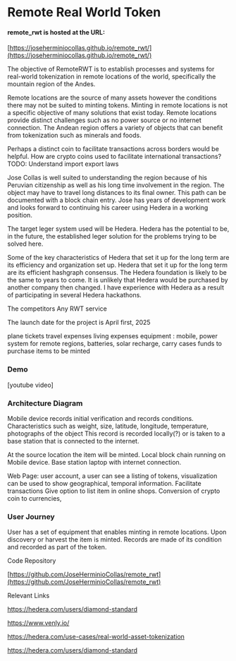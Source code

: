 # Remote Real World Token

#### remote_rwt is hosted at the URL: 

[https://joseherminiocollas.github.io/remote_rwt/](https://joseherminiocollas.github.io/remote_rwt/)

The objective of RemoteRWT is to establish processes and systems for real-world tokenization in remote locations of the world, specifically the mountain region of the Andes.

Remote locations are the source of many assets however the conditions there may not be suited to minting tokens. Minting in remote locations is not a specific objective of many solutions that exist today.
Remote locations provide distinct challenges such as no power source or no internet connection.
The Andean region offers a variety of objects that can benefit from tokenization such as minerals and foods. 

Perhaps a distinct coin to facilitate transactions across borders would be helpful.
How are crypto coins used to facilitate international transactions?
TODO: Understand import export laws

Jose Collas is well suited to understanding the region because of his Peruvian citizenship as well as his long time involvement in the region. The object may have to travel long distances to its final owner. This path can be documented with a block chain entry. Jose has years of development work and looks forward to continuing his career using Hedera in a working position.

The target leger system used will be Hedera. Hedera has the potential to be, in the future, the established leger solution for the problems trying to be solved here.

Some of the key characteristics of Hedera that set it up for the long term are its efficiency and organization set up.
Hedera that set it up for the long term are its efficient hashgraph consensus.
The Hedera foundation is likely to be the same to years to come. It is unlikely that Hedera would be purchased by another company then changed. I have experience with Hedera as a result of participating in several Hedera hackathons.

The competitors 
Any RWT service


The launch date for the project is April first, 2025

plane tickets
travel expenses
living expenses
equipment : 
mobile, 
power system for remote regions, 
batteries, 
solar recharge, 
carry cases
funds to purchase items to be minted

### Demo

[youtube video]

### Architecture Diagram

Mobile device records initial verification and records conditions.
Characteristics such as weight, size, latitude, longitude, temperature, photographs of the object
This record is recorded locally(?) or is taken to a base station that is connected to the internet.

At the source location the item will be minted.
Local block chain running on Mobile device.
Base station laptop with internet connection.

Web Page:
user account, a user can see a listing of tokens, visualization can be used to show geographical, temporal information.
Facilitate transactions
Give option to list item in online shops.
Conversion of crypto coin to currencies, 


### User Journey

User has a set of equipment that enables minting in remote locations.
Upon discovery or harvest the item is minted.
Records are made of its condition and recorded as part of the token.



Code Repository

[https://github.com/JoseHerminioCollas/remote_rwt](https://github.com/JoseHerminioCollas/remote_rwt)


Relevant Links

https://hedera.com/users/diamond-standard

https://www.venly.io/

https://hedera.com/use-cases/real-world-asset-tokenization

https://hedera.com/users/diamond-standard